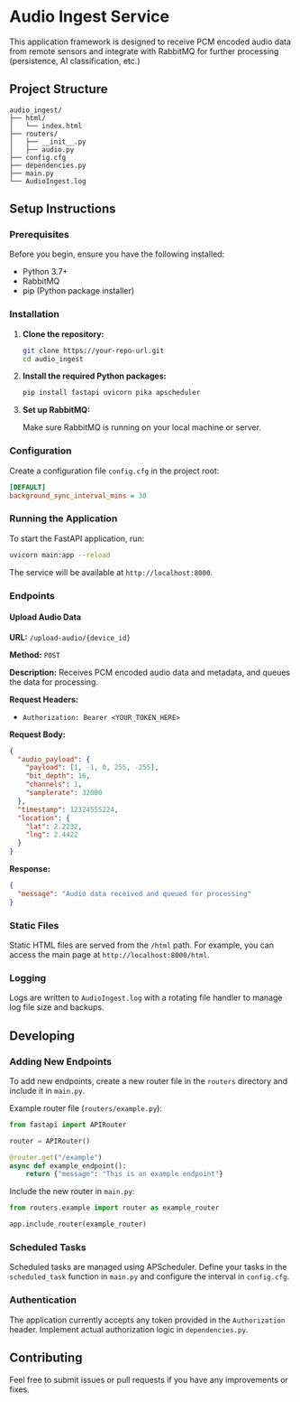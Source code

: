 # Audio Ingest Service

This application framework is designed to receive PCM encoded audio data from remote sensors and integrate with RabbitMQ for further processing (persistence, AI classification, etc.)

## Project Structure

```
audio_ingest/
├── html/
│   └── index.html
├── routers/
│   ├── __init__.py
│   ├── audio.py
├── config.cfg
├── dependencies.py
├── main.py
└── AudioIngest.log
```

## Setup Instructions

### Prerequisites

Before you begin, ensure you have the following installed:

- Python 3.7+
- RabbitMQ
- pip (Python package installer)

### Installation

1. **Clone the repository:**

    ```sh
    git clone https://your-repo-url.git
    cd audio_ingest
    ```

2. **Install the required Python packages:**

    ```sh
    pip install fastapi uvicorn pika apscheduler
    ```

3. **Set up RabbitMQ:**

    Make sure RabbitMQ is running on your local machine or server.

### Configuration

Create a configuration file `config.cfg` in the project root:

```ini
[DEFAULT]
background_sync_interval_mins = 30
```

### Running the Application

To start the FastAPI application, run:

```sh
uvicorn main:app --reload
```

The service will be available at `http://localhost:8000`.

### Endpoints

#### Upload Audio Data

**URL:** `/upload-audio/{device_id}`

**Method:** `POST`

**Description:** Receives PCM encoded audio data and metadata, and queues the data for processing.

**Request Headers:**

- `Authorization: Bearer <YOUR_TOKEN_HERE>`

**Request Body:**

```json
{
  "audio_payload": {
    "payload": [1, -1, 0, 255, -255], 
    "bit_depth": 16, 
    "channels": 1, 
    "samplerate": 32000
  },
  "timestamp": 12324555224,
  "location": {
    "lat": 2.2232,
    "lng": 2.4422
  }
}
```

**Response:**

```json
{
  "message": "Audio data received and queued for processing"
}
```

### Static Files

Static HTML files are served from the `/html` path. For example, you can access the main page at `http://localhost:8000/html`.

### Logging

Logs are written to `AudioIngest.log` with a rotating file handler to manage log file size and backups.

## Developing

### Adding New Endpoints

To add new endpoints, create a new router file in the `routers` directory and include it in `main.py`.

Example router file (`routers/example.py`):

```python
from fastapi import APIRouter

router = APIRouter()

@router.get("/example")
async def example_endpoint():
    return {"message": "This is an example endpoint"}
```

Include the new router in `main.py`:

```python
from routers.example import router as example_router

app.include_router(example_router)
```

### Scheduled Tasks

Scheduled tasks are managed using APScheduler. Define your tasks in the `scheduled_task` function in `main.py` and configure the interval in `config.cfg`.

### Authentication

The application currently accepts any token provided in the `Authorization` header. Implement actual authorization logic in `dependencies.py`.

## Contributing

Feel free to submit issues or pull requests if you have any improvements or fixes.
